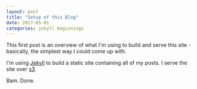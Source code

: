 ```yaml
---
layout: post
title: "Setup of this Blog"
date: 2017-05-01
categories: jekyll beginnings
---
```


This first post is an overview of what I'm using to build and serve this site - basically, the simplest way I could come up with.

I'm using [Jekyll](http://jekyllrb.com) to build a static site containing all of my posts. I serve the site over [s3](https://aws.amazon.com/s3/).

Bam.
Done.
